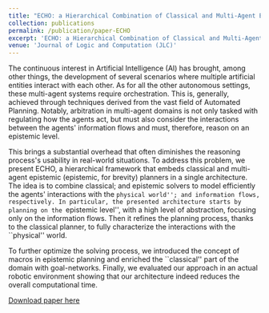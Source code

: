 ```yaml
---
title: "ECHO: a Hierarchical Combination of Classical and Multi-Agent Epistemic Planning Problems"
collection: publications
permalink: /publication/paper-ECHO
excerpt: 'ECHO: a Hierarchical Combination of Classical and Multi-Agent Epistemic Planning Problems'
venue: 'Journal of Logic and Computation (JLC)'
---
```

The continuous interest in Artificial Intelligence (AI) has brought, among other things, the development of several scenarios where multiple artificial entities interact with each other. As for all the other autonomous settings, these multi-agent systems require orchestration. This is, generally, achieved through techniques derived from the vast field of Automated Planning. Notably, arbitration in multi-agent domains is not only tasked with regulating how the agents act, but must also consider the interactions between the agents' information flows and must, therefore, reason on an epistemic level.

This brings a substantial overhead that often diminishes the reasoning process's usability in real-world situations.
To address this problem, we present ECHO, a hierarchical framework that embeds classical and multi-agent epistemic (epistemic, for brevity) planners in a single architecture. The idea is to combine classical; and epistemic solvers to model efficiently the agents' interactions with the ``physical world''; and information flows, respectively. In particular, the presented architecture starts by planning on the ``epistemic level'', with a high level of abstraction, focusing only on the information flows. Then it refines the planning process, thanks to the classical planner, to fully characterize the interactions with the ``physical'' world.

To further optimize the solving process, we introduced the concept of macros in epistemic planning and enriched the ``classical'' part of the domain with goal-networks.
Finally, we evaluated our approach in an actual robotic environment showing that our architecture indeed reduces the overall computational time.

[Download paper here](https://academic.oup.com/logcom/advance-article/doi/10.1093/logcom/exad036/7227283?utm_source=advanceaccess&utm_campaign=logcom&utm_medium=email)
